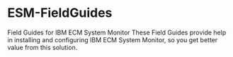 # ESM-FieldGuides
Field Guides for IBM ECM System Monitor
These Field Guides provide help in installing and configuring IBM ECM System Monitor, so you get better value from this solution. 
